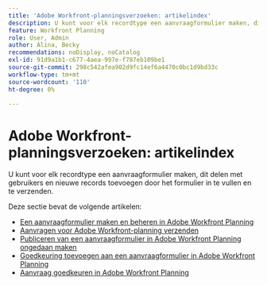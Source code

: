```yaml
---
title: 'Adobe Workfront-planningsverzoeken: artikelindex'
description: U kunt voor elk recordtype een aanvraagformulier maken, dit delen met gebruikers en nieuwe records toevoegen door het formulier in te vullen en te verzenden.
feature: Workfront Planning
role: User, Admin
author: Alina, Becky
recommendations: noDisplay, noCatalog
exl-id: 91d9a1b1-c677-4aea-997e-f787eb109be1
source-git-commit: 298c542afea902d9fc14ef6a4470c0bc1d9bd33c
workflow-type: tm+mt
source-wordcount: '110'
ht-degree: 0%

---
```


# Adobe Workfront-planningsverzoeken: artikelindex

<!--<span class="preview">The highlighted information on this page refers to functionality not yet generally available. It is available only in the Preview environment for all customers. After the monthly releases to Production, the same features are also available in the Production environment for customers who enabled fast releases. </span>   

<span class="preview">For information about fast releases, see [Enable or disable fast releases for your organization](/help/quicksilver/administration-and-setup/set-up-workfront/configure-system-defaults/enable-fast-release-process.md). </span>-->

U kunt voor elk recordtype een aanvraagformulier maken, dit delen met gebruikers en nieuwe records toevoegen door het formulier in te vullen en te verzenden.

Deze sectie bevat de volgende artikelen:

* [Een aanvraagformulier maken en beheren in Adobe Workfront Planning](/help/quicksilver/planning/requests/create-request-form.md)
* [Aanvragen voor Adobe Workfront-planning verzenden](/help/quicksilver/planning/requests/submit-requests.md)
* [Publiceren van een aanvraagformulier in Adobe Workfront Planning ongedaan maken](/help/quicksilver/planning/requests/unpublish-request-form.md)
* [Goedkeuring toevoegen aan een aanvraagformulier in Adobe Workfront Planning](/help/quicksilver/planning/requests/add-approval-to-request-form.md)
* [Aanvraag goedkeuren in Adobe Workfront Planning](/help/quicksilver/planning/requests/approve-request.md)
